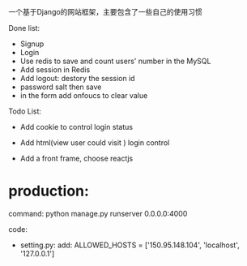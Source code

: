 一个基于Django的网站框架，主要包含了一些自己的使用习惯

Done list:
* Signup
* Login
* Use redis to save and count users' number in the MySQL
* Add session in Redis
* Add logout: destory the session id
* password salt then save
* in the form add onfoucs to clear value

Todo List:

* Add cookie to control login status

* Add html(view user could visit ) login control

* Add a front frame, choose reactjs


# production:

command:
python manage.py runserver 0.0.0.0:4000

code:
* setting.py:
add: ALLOWED_HOSTS = ['150.95.148.104', 'localhost', '127.0.0.1']